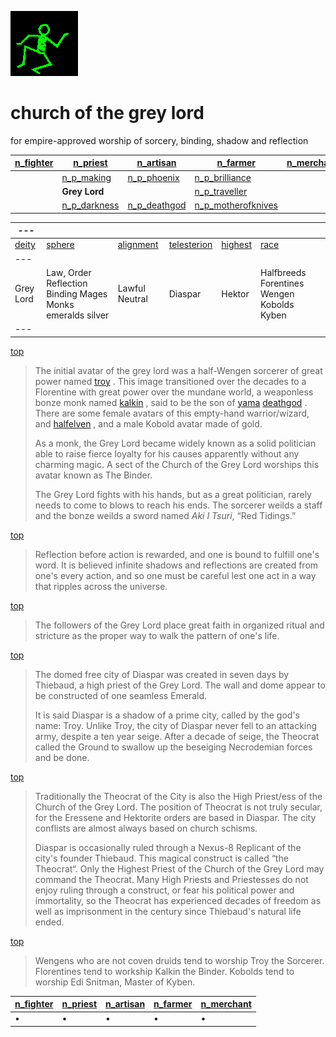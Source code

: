 ![dancer](assets/dancer.gif)

# church of the grey lord

 for empire-approved worship of sorcery, binding, shadow and reflection

|  [n_fighter](n_fighter.md)  |  [n_priest](n_priest.md)          |  [n_artisan](n_artisan.md)        |  [n_farmer](n_farmer.md)                      |  [n_merchant](n_merchant.md)  | 
| --------------------------- | --------------------------------- | --------------------------------- | --------------------------------------------- | ----------------------------- | 
|                             |  [n_p_making](n_p_making.md)      |  [n_p_phoenix](n_p_phoenix.md)    |  [n_p_brilliance](n_p_brilliance.md)          |                               | 
|                             | **Grey Lord**                     |                                   |  [n_p_traveller](n_p_traveller.md)            |                               | 
|                             |  [n_p_darkness](n_p_darkness.md)  |  [n_p_deathgod](n_p_deathgod.md)  |  [n_p_motherofknives](n_p_motherofknives.md)  |                               | 

|  ---             |                                                             |                          |                              |                      |                                              | 
| ---------------- | ----------------------------------------------------------- | ------------------------ | ---------------------------- | -------------------- | -------------------------------------------- | 
|  [deity](deity)  |  [sphere](sphere)                                           |  [alignment](alignment)  |  [telesterion](telesterion)  |  [highest](highest)  |  [race](race)                                | 
|  ---             |                                                             |                          |                              |                      |                                              | 
|  Grey Lord       |  Law, Order Reflection Binding Mages Monks emeralds silver  |  Lawful Neutral          |  Diaspar                     |  Hektor              |  Halfbreeds Forentines Wengen Kobolds Kyben  | 
|  ---             |                                                             |                          |                              |                      |                                              | 

 [top](#top) 
>
>   The initial avatar of the grey lord was a half-Wengen sorcerer of great power named  [troy](troy.md) . This image transitioned over the decades to a Florentine with great power over the mundane world, a weaponless bonze monk named  [kalkin](kalkin.md) , said to be the son of  [yama](yama.md)   [deathgod](deathgod.md) . There are some female avatars of this empty-hand warrior/wizard, and  [halfelven](halfelven.md) , and a male Kobold avatar made of gold. 
>
>   As a monk, the Grey Lord became widely known as a solid politician able to raise fierce loyalty for his causes apparently without any charming magic. A sect of the Church of the Grey Lord worships this avatar known as The Binder. 
>
>   The Grey Lord fights with his hands, but as a great politician, rarely needs to come to blows to reach his ends. The sorcerer weilds a staff and the bonze weilds a sword named *Aki I Tsuri*, “Red Tidings.” 

 [top](#top) 
>
>   Reflection before action is rewarded, and one is bound to fulfill one's word. It is believed infinite shadows and reflections are created from one's every action, and so one must be careful lest one act in a way that ripples across the universe. 

 [top](#top) 
>
>   The followers of the Grey Lord place great faith in organized ritual and stricture as the proper way to walk the pattern of one's life. 

 [top](#top) 
>
>   The domed free city of Diaspar was created in seven days by Thiebaud, a high priest of the Grey Lord. The wall and dome appear to be constructed of one seamless Emerald. 
>
>   It is said Diaspar is a shadow of a prime city, called by the god's name: Troy. Unlike Troy, the city of Diaspar never fell to an attacking army, despite a ten year seige. After a decade of seige, the Theocrat called the Ground to swallow up the beseiging Necrodemian forces and be done. 

 [top](#top) 
>
>   Traditionally the Theocrat of the City is also the High Priest/ess of the Church of the Grey Lord. The position of Theocrat is not truly secular, for the Eressene and Hektorite orders are based in Diaspar. The city conflists are almost always based on church schisms. 
>
>   Diaspar is occasionally ruled through a Nexus-8 Replicant of the city's founder Thiebaud. This magical construct is called “the Theocrat“. Only the Highest Priest of the Church of the Grey Lord may command the Theocrat. Many High Priests and Priestesses do not enjoy ruling through a construct, or fear his political power and immortality, so the Theocrat has experienced decades of freedom as well as imprisonment in the century since Thiebaud's natural life ended. 

 [top](#top) 
>
>   Wengens who are not coven druids tend to worship Troy the Sorcerer. Florentines tend to workship Kalkin the Binder. Kobolds tend to worship Edi Snitman, Master of Kyben. 

|  [n_fighter](n_fighter.md)  |  [n_priest](n_priest.md)  |  [n_artisan](n_artisan.md)  |  [n_farmer](n_farmer.md)  |  [n_merchant](n_merchant.md)  | 
| --------------------------- | ------------------------- | --------------------------- | ------------------------- | ----------------------------- | 
| •                           | •                         | •                           | •                         | •                             | 

 